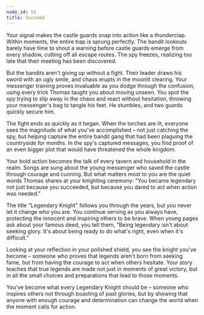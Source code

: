 ```yaml
---
node_id: h1
title: Succeed
---
```


Your signal makes the castle guards snap into action like a thunderclap. Within moments, the entire trap is sprung perfectly. The bandit lookouts barely have time to shout a warning before castle guards emerge from every shadow, cutting off all escape routes. The spy freezes, realizing too late that their meeting has been discovered.

But the bandits aren't giving up without a fight. Their leader draws his sword with an ugly smile, and chaos erupts in the moonlit clearing. Your messenger training proves invaluable as you dodge through the confusion, using every trick Thomas taught you about moving unseen. You spot the spy trying to slip away in the chaos and react without hesitation, throwing your messenger's bag to tangle his feet. He stumbles, and two guards quickly secure him.

The fight ends as quickly as it began. When the torches are lit, everyone sees the magnitude of what you've accomplished – not just catching the spy, but helping capture the entire bandit gang that had been plaguing the countryside for months. In the spy's captured messages, you find proof of an even bigger plot that would have threatened the whole kingdom.

Your bold action becomes the talk of every tavern and household in the realm. Songs are sung about the young messenger who saved the castle through courage and cunning. But what matters most to you are the quiet words Thomas shares at your knighting ceremony: "You became legendary not just because you succeeded, but because you dared to act when action was needed."

The title "Legendary Knight" follows you through the years, but you never let it change who you are. You continue serving as you always have, protecting the innocent and inspiring others to be brave. When young pages ask about your famous deed, you tell them, "Being legendary isn't about seeking glory. It's about being ready to do what's right, even when it's difficult."

Looking at your reflection in your polished shield, you see the knight you've become – someone who proves that legends aren't born from seeking fame, but from having the courage to act when others hesitate. Your story teaches that true legends are made not just in moments of great victory, but in all the small choices and preparations that lead to those moments.

You've become what every Legendary Knight should be – someone who inspires others not through boasting of past glories, but by showing that anyone with enough courage and determination can change the world when the moment calls for action.
